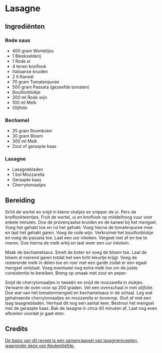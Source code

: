 # Lasagne
## Ingrediënten
### Rode saus
- 400 gram Worteltjes
- 1 Bleekselderij
- 1 Rode ui
- 4 tenen knoflook
- Italiaanse kruiden
- 2 tl Kaneel
- 70 gram Tomatenpuree
- 500 gram Passata (gezeefde tomaten)
- Bouillonblokje
- 200 ml Rode wijn
- 100 ml Melk
- Olijfolie

### Bechamel
- 25 gram Roomboter
- 30 gram Bloem
- 300 ml Melk
- Zout of geraspte kaas

### Lasagne
- Lasagnebladen
- 1 bol Mozzarella
- Geraspte kaas
- Cherrytomaatjes 

## Bereiding
Schil de wortel en snijd in kleine stukjes en snipper de ui. Pers de knoflookteentjes. Fruit de wortel, ui en knoflook op middelhoog vuur voor enkele minuten. Doe de provençaalse kruiden en de kaneel bij het mengsel. Voeg het gehakt toe en rul het gehakt. Voeg hierna de tomatenpuree mee en laat het gehakt garen. Voeg de rode wijn. Verkruimel het bouillonblokje en voeg de passata toe. Laat een uur inkoken. Vergeet niet af en toe te roeren. Doe hierna de melk erbij en laat weer een uur inkoken.

Maak de bechamelsaus. Smelt de boter en voeg de bloem toe. Laat de bloem al roerend garen totdat het een licht kleurtje krijgt. Voeg de resterende melk in delen toe en roer met een garde zodat er een egaal mengsel ontstaat. Voeg eventueel nog extra melk toe om de juiste consistentie te bereiken. Breng op smaak met zout en peper.

Snijd de cherrytomaatjes in tweeën en snijd de mozzarella in stukjes. Verwarm de oven voor op 200 graden. Vet een ovenschaal in met olijfolie. Doe wat van het tomatenmengsel en bechamelsaus in de schaal. Leg wat gehalveerde cherrytomaatjes en mozzarella er bovenop. Sluit af met een laag lasagnebladen. Herhaal dit nog een aantal keer. Bestrooi het mengsel met de geraspte kaas. Bak de lasagne in circa 40 minuten af. Laat nog even afkoelen voordat je gaat eten.

## Credits
[De basis van dit recept is een samenraapsel van lasagnerecepten, waaronder deze van Keukenliefde.](https://www.keukenliefde.nl/traditionele-lasagne/)
